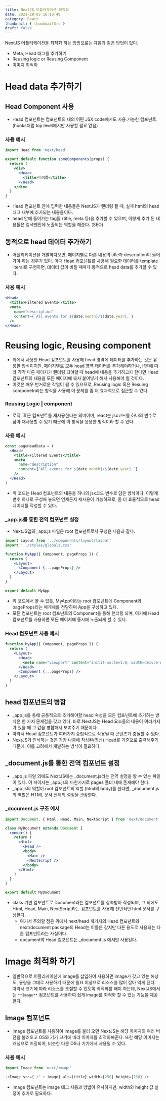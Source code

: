 ```yaml
---
title: NextJS 어플리케이션 최적화
date: 2021-10-05 16:10:49
category: React
thumbnail: { thumbnailSrc }
draft: false
---
```


NextJS 어플리케이션을 최적화 하는 방법으로는 다음과 같은 방법이 있다.

- Meta, Head 태그를 추가하기
- Reusing logic or Reusing Component
- 이미지 최적화

# Head data 추가하기

## Head Component 사용

- Head 컴포넌트는 컴포넌트의 내의 어떤 JSX code에서도 사용 가능한 컴포넌트. (hooks처럼 top level에서만 사용할 필요 없음)

### 사용 예시

```jsx
import Head from 'next/head'

export default function someComponents(props) {
  return (
    <div>
      <Head>
        <title>타이틀</title>
      </Head>
    </div>
  )
}
```

- Head 컴포넌트 안에 입력한 내용들은 NextJS가 랜더링 될 때, 실제 html의 head 태그 내부에 추가되는 내용들이다.
- head 안에 들어가는 tag들 (title, meta 등)을 추가할 수 있으며, 이렇게 추가 된 내용들은 검색엔진에 노출되는 역할을 해준다. (SEO)

## 동적으로 head 데이터 추가하기

- 어플리케이션을 개발하다보면, 페이지별로 다른 내용의 title과 description이 들어가야 하는 경우가 있다. 이때 Head 컴포넌트를 사용해 필요한 데이터를 template literal로 구현하면, 데이터 값이 바뀔 때마다 동적으로 head data를 추가할 수 있다.

### 사용 예시

```jsx
<Head>
  <title>Filtered Events</title>
  <meta
    name="description"
    content={`All events for ${date.month}/${date.year}.`}
  />
</Head>
```

# Reusing logic, Reusing component

- 위에서 사용한 Head 컴포넌트를 사용해 head 영역에 데이터를 추가하는 것은 유용한 방식이지만, 페이지별로 모두 head 영역 데이터를 추가해야하거나, if문에 따라 각각 다른 페이지가 랜더링 되야할 때 head에 내용을 추가하고자 한다면 Head 컴포넌트의 내용을 모든 페이지에 복사 붙여넣기 해서 사용해야 될 것이다.
- 이것은 매우 번거로운 작업이 될 수 있으므로, Reusing logic 혹은 Resuing componetn라는 방식을 사용해 이 문제를 좀 더 효과적으로 접근할 수 있다.

### Reusing Logic | component

- 로직, 혹은 컴포넌트를 재사용한다는 의미이며, react는 jsx코드를 하나의 변수로 담아 재사용할 수 있기 때문에 이 방식을 응용한 방식이라 할 수 있다.

### 사용 예시

```jsx
const pageHeadData = (
  <Head>
    <title>Filtered Events</title>
    <meta
      name="description"
      content={`All events for ${date.month}/${date.year}.`}
    />
  </Head>
)
```

- 위 코드는 Head 컴포넌트의 내용을 하나의 jsx코드 변수로 담은 방식이다. 이렇게 변수 하나로 구성해 놓으면 언제든지 재사용이 가능하므로, 좀 더 효율적으로 head 데이터를 작성할 수 있다.

### \_app.js를 통한 전역 컴포넌트 설정

- NextJS앱의 \_app.js 파일은 root 컴포넌트로서 구성은 다음과 같다.

```jsx
import Layout from '../components/layout/layout'
import '../styles/globals.css'

function MyApp({ Component, pageProps }) {
  return (
    <Layout>
      <Component {...pageProps} />
    </Layout>
  )
}

export default MyApp
```

- 위 코드에서 볼 수 있듯, MyApp이라는 root 컴포넌트에 Component와 pageProps라는 매개체를 전달하며 App을 구성하고 있다.
- 모든 컴포넌트는 root 컴포넌트의 Component를 통해 랜더링 되며, 여기에 Head 컴포넌트를 사용하면 모든 페이지에 동시에 노출되게 할 수 있다.

### Head 컴포넌트 사용 예시

```jsx
function MyApp({ Component, pageProps }) {
  return (
    <Layout>
      <Head>
        <meta name="viewport" content="initil-sacle=1.0, width=deivce-width" />
      </Head>
      <Component {...pageProps} />
    </Layout>
  )
}
```

## head 컴포넌트의 병합

- \_app.js를 통해 공통적으로 추가해야할 head 속성을 모든 컴포넌트에 추가하는 방식은 한 가지 문제점을 갖고 있다. 바로 NextJS는 Head 요소들의 내용이 여러가지가 있을 때 그 값을 병합해서 보여주기 때문이다.
- 따라서 Head 컴포넌트가 여러가지 중첩적으로 작용될 때 콘텐츠가 충돌할 수 있다.
- NextJS가 인식하는 것은 가장 나중에 작성된(최신) Head를 기준으로 출력해주기 때문에, 이를 고려해서 개발하는 방식이 필요하다.

## \_document.js를 통한 전역 컴포넌트 설정

- \_app.js 파일 외에도 NextJS에는 \_document.js라는 전역 설정을 할 수 있는 파일이 있다. 이 페이지는 \_app.js와 마찬가지로 pages 폴더 내에 존재해야 한다.
- \_app.js의 역할이 root 컴포넌트의 역할 (html의 body)를 한다면, \_document.js의 역할은 HTML 문서 전체의 설정을 관장한다.

### \_document.js 구조 예시

```jsx
import Document, { Html, Head, Main, NextScript } from 'next/document'

class MyDocument extends Document {
  render() {
    return (
      <Html>
        <Head />
        <body>
          <Main />
          <NextScript />
        </body>
      </Html>
    )
  }
}

export default MyDocument
```

- class 기반 컴포넌트로 Document라는 컴포넌트를 상속받아 작성되며, 그 외에도 Html, Head, Main, NextScript라는 컴포넌트를 사용해 전반적인 html 문서를 구성한다.
  - 여기서 주의할 점은 위에서 next/head 패키지의 Head 컴포넌트와 next/document package의 Head는 이름은 같지만 다른 용도로 사용되는 다른 컴포넌트라는 사실이다.
  - document의 Head 컴포넌트는 \_document.js 에서만 사용된다.

# Image 최적화 하기

- 일반적으로 어플리케이션에 image를 삽입하여 사용하면 image가 갖고 있는 해상도, 용량을 그대로 사용하기 때문에 필요 이상으로 리소스를 많이 잡아 먹게 된다. 따라서 크기에 따라 리소스를 조절할 수 있도록 최적화를 해야 하는데, NextJS에서는 `**Image**` 컴포넌트를 사용하여 쉽게 image를 최적화 할 수 있는 기능을 제공한다.

## Image 컴포넌트

- Image 컴포넌트를 사용하여 image를 불러 오면 NextJS는 해당 이미지의 여러 버전을 불러오고 OS와 기기 크기에 따라 이미지를 최적화해준다. 또한 해당 이미지는 캐싱으로 저장되어, 비슷한 다른 OS나 기기에서 사용될 수 있다.

### 사용 예시

```jsx
import Image from 'next/image'

;<Image src={'/' + image} alt={title} width={250} height={160} />
```

- Image 컴포넌트는 image 태그 사용과 방법이 유사하지만, width와 height 값 설정이 추가로 필요하다.
